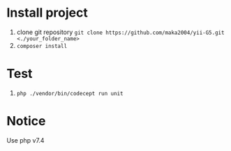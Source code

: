 # Install project
1. clone git repository ``git clone https://github.com/maka2004/yii-G5.git <./your_folder_name>``
2. ``composer install``

# Test
1. ``php ./vendor/bin/codecept run unit``

# Notice
Use php v7.4